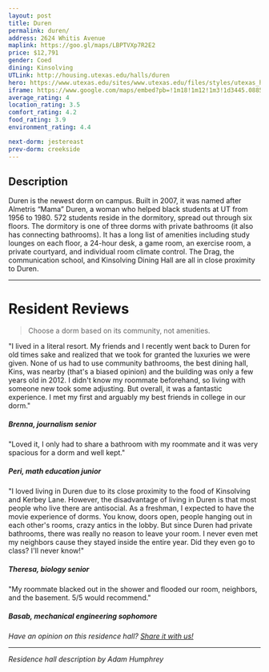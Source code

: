 ```yaml
---
layout: post
title: Duren
permalink: duren/
address: 2624 Whitis Avenue
maplink: https://goo.gl/maps/LBPTVXp7R2E2
price: $12,791
gender: Coed
dining: Kinsolving
UTLink: http://housing.utexas.edu/halls/duren
hero: https://www.utexas.edu/sites/www.utexas.edu/files/styles/utexas_hero_photo_image/public/hero-photos/maincampus_hero.jpg?itok=i1E3qQY4
iframe: https://www.google.com/maps/embed?pb=!1m18!1m12!1m3!1d3445.088558744243!2d-97.7428323848701!3d30.29154041381213!2m3!1f0!2f0!3f0!3m2!1i1024!2i768!4f13.1!3m3!1m2!1s0x8644b5826bdc1145%3A0x8d3a47721948ebbb!2sAlmetris+Duren+Residence+Hall!5e0!3m2!1sen!2sus!4v1462316936101
average_rating: 4
location_rating: 3.5
comfort_rating: 4.2
food_rating: 3.9
environment_rating: 4.4

next-dorm: jestereast
prev-dorm: creekside
---
```


## Description ##

Duren is the newest dorm on campus. Built in 2007, it was named after Almetris “Mama” Duren, a woman who helped black students at UT from 1956 to 1980. 572 students reside in the dormitory, spread out through six floors. The dormitory is one of three dorms with private bathrooms (it also has connecting bathrooms). It has a long list of amenities including study lounges on each floor, a 24-hour desk, a game room, an exercise room, a private courtyard, and individual room climate control. The Drag, the communication school, and Kinsolving Dining Hall are all in close proximity to Duren.

---

# Resident Reviews #

> Choose a dorm based on its community, not amenities.


"I lived in a literal resort. My friends and I recently went back to Duren for old times sake and realized that we took for granted the luxuries we were given. None of us had to use community bathrooms, the best dining hall, Kins, was nearby (that's a biased opinion) and the building was only a few years old in 2012. I didn't know my roommate beforehand, so living with someone new took some adjusting. But overall, it was a fantastic experience. I met my first and arguably my best friends in college in our dorm." 

##### Brenna, journalism senior #####

"Loved it, I only had to share a bathroom with my roommate and it was very spacious for a dorm and well kept."

##### Peri, math education junior #####

"I loved living in Duren due to its close proximity to the food of Kinsolving and Kerbey Lane. However, the disadvantage of living in Duren is that most people who live there are antisocial. As a freshman, I expected to have the movie experience of dorms. You know, doors open, people hanging out in each other's rooms, crazy antics in the lobby. But since Duren had private bathrooms, there was really no reason to leave your room. I never even met my neighbors cause they stayed inside the entire year. Did they even go to class? I'll never know!"

##### Theresa, biology senior #####

"My roommate blacked out in the shower and flooded our room, neighbors, and the basement. 5/5 would recommend."

##### Basab, mechanical engineering sophomore #####


_Have an opinion on this residence hall? [Share it with us!](https://goo.gl/forms/2FQQ17t7YAfFhlZT2)_


---

_Residence hall description by Adam Humphrey_